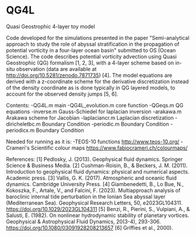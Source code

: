 # QG4L
Quasi Geostrophic 4-layer toy model

Code developed for the simulations presented in the paper "Semi-analytical approach to study the role of abyssal stratification in the propagation of potential vorticity in a four-layer ocean basin" submitted to OS (Ocean Science). The code describes potential vorticity advection using Quasi Geostrophic (QG) formalism [1, 2, 3], with a 4-layer scheme based on in-situ observation (data are available at http://doi.org/10.5281/zenodo.7871735) [4]. The model equations are derived with a z-coordinate scheme for the derivative discretization instead of the density coordinate as is done typically in QG layered models, to account for the observed density jumps [5, 6].

Contents:
-QG4L.m			main 
-QG4L_evolution.m	core function
-QGeqs.m			QG equations 
-inverse.m		Gauss-Schiedel for laplacian inversion
-arakawa.m		Arakawa scheme for Jacobian
-laplaciancr.m		Laplacian discretization
-diricheletbc.m		Boundary Condition
-periodic.m		Boundary Condition
-periodicx.m		Boundary Condition

Needed for running as it is:
-TEOS-10 functions http://www.teos-10.org/
-Crameri's Scientific colour maps https://www.fabiocrameri.ch/colourmaps/

References:
[1] Pedlosky, J. (2013). Geophysical fluid dynamics. Springer Science & Business Media. 
[2] Cushman-Roisin, B., & Beckers, J. M. (2011). Introduction to geophysical fluid dynamics: physical and numerical aspects. Academic press.
[3] Vallis, G. K. (2017). Atmospheric and oceanic fluid dynamics. Cambridge University Press.
[4] Giambenedetti, B., Lo Bue, N., Kokoszka, F., Artale, V., and Falcini, F. (2023). Multiapproach analysis of baroclinic internal tide perturbation in the Ionian Sea abyssal layer (Mediterranean Sea). Geophysical Research Letters, 50, e2023GL104311. https://doi.org/10.1029/2023GL104311
[5] Benzi, R., Pierini, S., Vulpiani, A., & Salusti, E. (1982). On nonlinear hydrodynamic stability of planetary vortices. Geophysical & Astrophysical Fluid Dynamics, 20(3-4), 293-306. https://doi.org/10.1080/03091928208213657
[6] Griffies et al., 2000).
